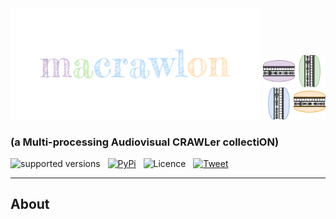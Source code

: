 <style>
@import url('https://fonts.googleapis.com/css2?family=Yellowtail&display=swap');
</style>

<center>
  <img src="images/macrawlon.png" alt="drawing" width="400"/></h1>
  <img src="images/macrawlon_icon.png" alt="drawing" width="100"/></h1>
</center>

### (a Multi-processing Audiovisual CRAWLer collectiON)

![supported versions](https://img.shields.io/badge/python-3.x-brightgreen?style=for-the-badge&logo=python) &nbsp;  [![PyPi](https://img.shields.io/badge/pypi-yellow?style=for-the-badge&logo=pypi)](https://twitter.com/intent/tweet?text=dataset2database&video&to&sql&converter&url=https://github.com/alexandrosstergiou/dataset2database&hashtags=VideoConverter) &nbsp; ![Licence](https://img.shields.io/badge/licence-mit-gray?style=for-the-badge) &nbsp; [![Tweet](https://img.shields.io/badge/tweet-white?style=for-the-badge&logo=twitter)](https://twitter.com/intent/tweet?text=dataset2database&video&to&sql&converter&url=https://github.com/alexandrosstergiou/dataset2database&hashtags=VideoConverter)


----------------------
About
----------------------

